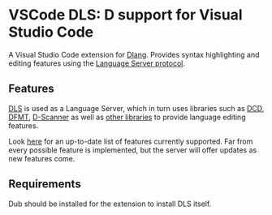 # VSCode DLS: D support for Visual Studio Code

A Visual Studio Code extension for [Dlang](https://dlang.org).
Provides syntax highlighting and editing features using the [Language Server protocol](https://microsoft.github.io/language-server-protocol).

## Features

[DLS](https://github.com/LaurentTreguier/dls) is used as a Language Server, which in turn uses libraries such as [DCD](http://dcd.dub.pm), [DFMT](http://dfmt.dub.pm), [D-Scanner](http://dscanner.dub.pm) as well as [other libraries](https://github.com/LaurentTreguier/dls/blob/master/README.md) to provide language editing features.

Look [here](https://github.com/LaurentTreguier/dls) for an up-to-date list of features currently supported.
Far from every possible feature is implemented, but the server will offer updates as new features come.

## Requirements

Dub should be installed for the extension to install DLS itself.
